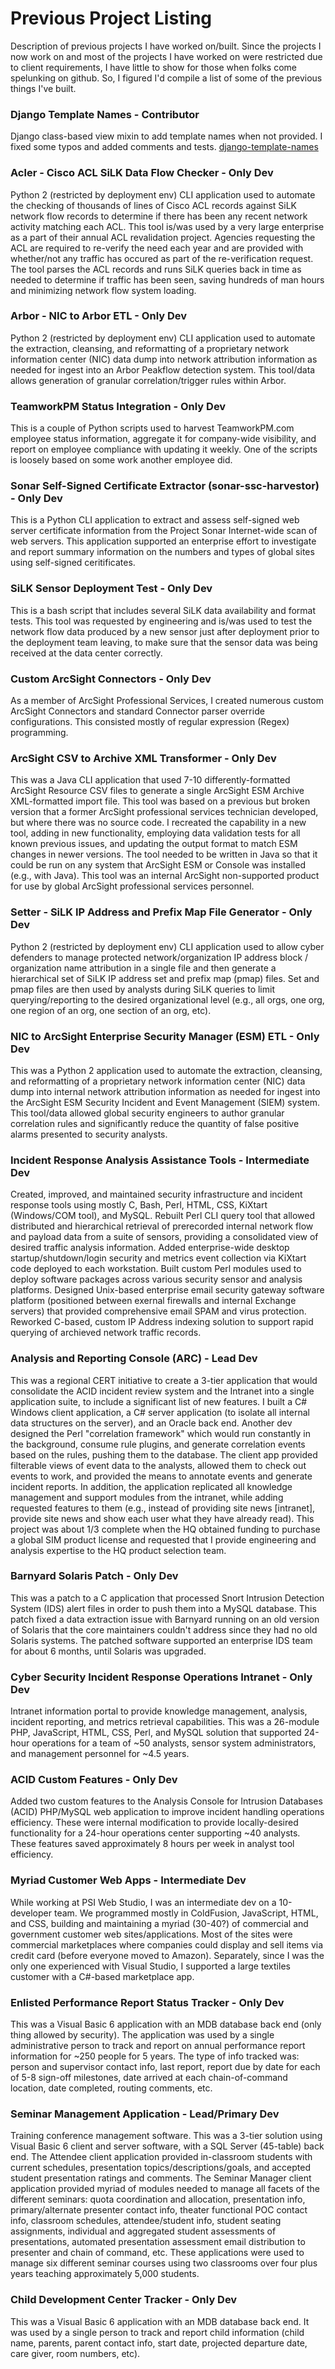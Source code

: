 # Previous Project Listing
Description of previous projects I have worked on/built. Since the projects I now work on and most of the projects I have worked on were restricted due to client requirements, I have little to show for those when folks come spelunking on github. So, I figured I'd compile a list of some of the previous things I've built.

### Django Template Names - Contributor
Django class-based view mixin to add template names when not provided. I fixed some typos and added comments and tests.
[django-template-names](https://github.com/phpdude/django-template-names)

### Acler - Cisco ACL SiLK Data Flow Checker - Only Dev
Python 2 (restricted by deployment env) CLI application used to automate the checking of thousands of lines of Cisco ACL records against SiLK network flow records to determine if there has been any recent network activity matching each ACL. This tool is/was used by a very large enterprise as a part of their annual ACL revalidation project. Agencies requesting the ACL are required to re-verify the need each year and are provided with whether/not any traffic has occured as part of the re-verification request. The tool parses the ACL records and runs SiLK queries back in time as needed to determine if traffic has been seen, saving hundreds of man hours and minimizing network flow system loading.

### Arbor - NIC to Arbor ETL - Only Dev
Python 2 (restricted by deployment env) CLI application used to automate the extraction, cleansing, and reformatting of a proprietary network information center (NIC) data dump into network attribution information as needed for ingest into an Arbor Peakflow detection system. This tool/data allows generation of granular correlation/trigger rules within Arbor.

### TeamworkPM Status Integration - Only Dev
This is a couple of Python scripts used to harvest TeamworkPM.com employee status information, aggregate it for company-wide visibility, and report on employee compliance with updating it weekly. One of the scripts is loosely based on some work another employee did.

### Sonar Self-Signed Certificate Extractor (sonar-ssc-harvestor) - Only Dev
This is a Python CLI application to extract and assess self-signed web server certificate information from the Project Sonar Internet-wide scan of web servers. This application supported an enterprise effort to investigate and report summary information on the numbers and types of global sites using self-signed ceritificates.

### SiLK Sensor Deployment Test - Only Dev
This is a bash script that includes several SiLK data availability and format tests. This tool was requested by engineering and is/was used to test the network flow data produced by a new sensor just after deployment prior to the deployment team leaving, to make sure that the sensor data was being received at the data center correctly.

### Custom ArcSight Connectors - Only Dev
As a member of ArcSight Professional Services, I created numerous custom ArcSight Connectors and standard Connector parser override configurations. This consisted mostly of regular expression (Regex) programming.

### ArcSight CSV to Archive XML Transformer - Only Dev
This was a Java CLI application that used 7-10 differently-formatted ArcSight Resource CSV files to generate a single ArcSight ESM Archive XML-formatted import file. This tool was based on a previous but broken version that a former ArcSight professional services technician developed, but where there was no source code. I recreated the capability in a new tool, adding in new functionality, employing data validation tests for all known previous issues, and updating the output format to match ESM changes in newer versions. The tool needed to be written in Java so that it could be run on any system that ArcSight ESM or Console was installed (e.g., with Java). This tool was an internal ArcSight non-supported product for use by global ArcSight professional services personnel.

### Setter - SiLK IP Address and Prefix Map File Generator - Only Dev
Python 2 (restricted by deployment env) CLI application used to allow cyber defenders to manage protected network/organization IP address block / organization name attribution in a single file and then generate a hierarchical set of SiLK IP address set and prefix map (pmap) files. Set and pmap files are then used by analysts during SiLK queries to limit querying/reporting to the desired organizational level (e.g., all orgs, one org, one region of an org, one section of an org, etc).

### NIC to ArcSight Enterprise Security Manager (ESM) ETL - Only Dev
This was a Python 2 application used to automate the extraction, cleansing, and reformatting of a proprietary network information center (NIC) data dump into internal network attribution information as needed for ingest into the ArcSight ESM Security Incident and Event Management (SIEM) system. This tool/data allowed global security engineers to author granular correlation rules and significantly reduce the quantity of false positive alarms presented to security analysts.

### Incident Response Analysis Assistance Tools - Intermediate Dev
Created, improved, and maintained security infrastructure and incident response tools using mostly C, Bash, Perl, HTML, CSS, KiXtart (Windows/COM tool), and MySQL. Rebuilt Perl CLI query tool that allowed distributed and hierarchical retrieval of prerecorded internal network flow and payload data from a suite of sensors, providing a consolidated view of desired traffic analysis information. Added enterprise-wide desktop startup/shutdown/login security and metrics event collection via KiXtart code deployed to each workstation. Built custom Perl modules used to deploy software packages across various security sensor and analysis platforms. Designed Unix-based enterprise email security gateway software platform (positioned between exernal firewalls and internal Exchange servers) that provided comprehensive email SPAM and virus protection. Reworked C-based, custom IP Address indexing solution to support rapid querying of archieved network traffic records.

### Analysis and Reporting Console (ARC) - Lead Dev
This was a regional CERT initiative to create a 3-tier application that would consolidate the ACID incident review system and the Intranet into a single application suite, to include a significant list of new features. I built a C# Windows client application, a C# server application (to isolate all internal data structures on the server), and an Oracle back end. Another dev designed the Perl "correlation framework" which would run constantly in the background, consume rule plugins, and generate correlation events based on the rules, pushing them to the database. The client app provided filterable views of event data to the analysts, allowed them to check out events to work, and provided the means to annotate events and generate incident reports. In addition, the application replicated all knowledge management and support modules from the intranet, while adding requested features to them (e.g., instead of providing site news [intranet], provide site news and show each user what they have already read). This project was about 1/3 complete when the HQ obtained funding to purchase a global SIM product license and requested that I provide engineering and analysis expertise to the HQ product selection team. 

### Barnyard Solaris Patch - Only Dev
This was a patch to a C application that processed Snort Intrusion Detection System (IDS) alert files in order to push them into a MySQL database. This patch fixed a data extraction issue with Barnyard running on an old version of Solaris that the core maintainers couldn't address since they had no old Solaris systems. The patched software supported an enterprise IDS team for about 6 months, until Solaris was upgraded.

### Cyber Security Incident Response Operations Intranet - Only Dev
Intranet information portal to provide knowledge management, analysis, incident reporting, and metrics retrieval capabilities. This was a 26-module PHP, JavaScript, HTML, CSS, Perl, and MySQL solution that supported 24-hour operations for a team of ~50 analysts, sensor system administrators, and management personnel for ~4.5 years.

### ACID Custom Features - Only Dev
Added two custom features to the Analysis Console for Intrusion Databases (ACID) PHP/MySQL web application to improve incident handling operations efficiency. These were internal modification to provide locally-desired functionality for a 24-hour operations center supporting ~40 analysts. These features saved approximately 8 hours per week in analyst tool efficiency.

### Myriad Customer Web Apps - Intermediate Dev
While working at PSI Web Studio, I was an intermediate dev on a 10-developer team. We programmed mostly in ColdFusion, JavaScript, HTML, and CSS, building and maintaining a myriad (30-40?) of commercial and government customer web sites/applications. Most of the sites were commercial marketplaces where companies could display and sell items via credit card (before everyone moved to Amazon). Separately, since I was the only one experienced with Visual Studio, I supported a large textiles customer with a C#-based marketplace app.

### Enlisted Performance Report Status Tracker - Only Dev
This was a Visual Basic 6 application with an MDB database back end (only thing allowed by security). The application was used by a single administrative person to track and report on annual performance report information for ~250 people for 5 years. The type of info tracked was: person and supervisor contact info, last report, report due by date for each of 5-8 sign-off milestones, date arrived at each chain-of-command location, date completed, routing comments, etc.

### Seminar Management Application - Lead/Primary Dev
Training conference management software. This was a 3-tier solution using Visual Basic 6 client and server software, with a SQL Server (45-table) back end. The Attendee client application provided in-classroom students with current schedules, presentation topics/descriptions/goals, and accepted student presentation ratings and comments. The Seminar Manager client application provided myriad of modules needed to manage all facets of the different seminars: quota coordination and allocation, presentation info, primary/alternate presenter contact info, theater functional POC contact info, classroom schedules, attendee/student info, student seating assignments, individual and aggregated student assessments of presentations, automated presentation assessment email distribution to presenter and chain of command, etc. These applications were used to manage six different seminar courses using two classrooms over four plus years teaching approximately 5,000 students.

### Child Development Center Tracker - Only Dev
This was a Visual Basic 6 application with an MDB database back end. It was used by a single person to track and report child information (child name, parents, parent contact info, start date, projected departure date, care giver, room numbers, etc).
